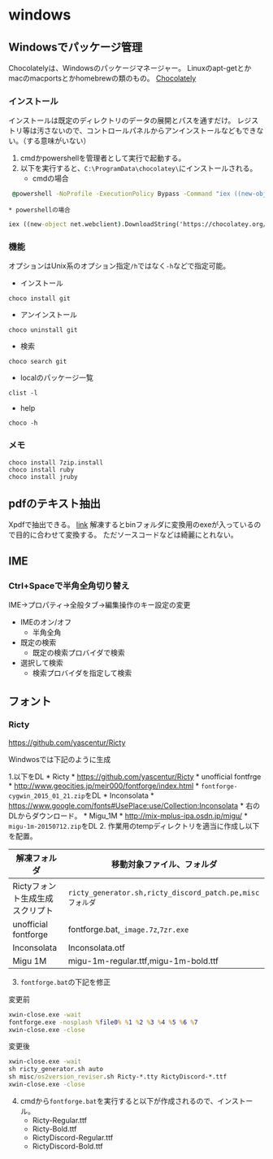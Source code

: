 # windows

## Windowsでパッケージ管理
Chocolatelyは、Windowsのパッケージマネージャー。
Linuxのapt-getとかmacのmacportsとかhomebrewの類のもの。
[Chocolately](https://chocolatey.org/)

### インストール
インストールは既定のディレクトリのデータの展開とパスを通すだけ。
レジストリ等は汚さないので、コントロールパネルからアンインストールなどもできない。（する意味がいない）

1. cmdかpowershellを管理者として実行で起動する。
2. 以下を実行すると、`C:\ProgramData\chocolatey\`にインストールされる。
    * cmdの場合
```bat
 @powershell -NoProfile -ExecutionPolicy Bypass -Command "iex ((new-object net.webclient).DownloadString('https://chocolatey.org/install.ps1'))" && SET PATH=%PATH%;%ALLUSERSPROFILE%\chocolatey\bin
```
    * powershellの場合
```bat
iex ((new-object net.webclient).DownloadString('https://chocolatey.org/install.ps1'))
```

### 機能
オプションはUnix系のオプション指定`/h`ではなく`-h`などで指定可能。
* インストール
```
choco install git
```
* アンインストール
```
choco uninstall git
```
* 検索
```
choco search git
```
* localのパッケージ一覧
```
clist -l
```
* help
```
choco -h
```

### メモ
```
choco install 7zip.install 
choco install ruby
choco install jruby
```


## pdfのテキスト抽出
Xpdfで抽出できる。
[link](http://www.foolaBs.com/xpdf/download.html "link")
解凍するとbinフォルダに変換用のexeが入っているので目的に合わせて変換する。 
ただソースコードなどは綺麗にとれない。

## IME

### Ctrl+Spaceで半角全角切り替え
IME->プロパティ->全般タブ->編集操作のキー設定の変更
* IMEのオン/オフ
    * 半角全角
* 既定の検索
    * 既定の検索プロバイダで検索
* 選択して検索
    * 検索プロバイダを指定して検索

## フォント

### Ricty
https://github.com/yascentur/Ricty

Windwosでは下記のように生成

1.以下をDL
    * Ricty
        * https://github.com/yascentur/Ricty
    * unofficial fontfrge
        * http://www.geocities.jp/meir000/fontforge/index.html
        * `fontforge-cygwin_2015_01_21.zip`をDL
    * Inconsolata
        * https://www.google.com/fonts#UsePlace:use/Collection:Inconsolata
        * 右のDLからダウンロード。
    * Migu_1M
        * http://mix-mplus-ipa.osdn.jp/migu/
        * `migu-1m-20150712.zip`をDL
2. 作業用のtempディレクトリを適当に作成し以下を配置。

| 解凍フォルダ                    | 移動対象ファイル、フォルダ                               |
|---------------------------------|--------------------------------------------------------  |
| Rictyフォント生成生成スクリプト | `ricty_generator.sh,ricty_discord_patch.pe,miscフォルダ` |
| unofficial fontforge            | fontforge.bat,`_image.7z`,`7zr.exe`                      |
| Inconsolata                     | Inconsolata.otf                                          |
| Migu 1M                         | migu-1m-regular.ttf,migu-1m-bold.ttf                     |

3. `fontforge.bat`の下記を修正

変更前
```bat
xwin-close.exe -wait
fontforge.exe -nosplash %file0% %1 %2 %3 %4 %5 %6 %7
xwin-close.exe -close
```
変更後
```bat
xwin-close.exe -wait
sh ricty_generator.sh auto
sh misc/os2version_reviser.sh Ricty-*.tty RictyDiscord-*.ttf
xwin-close.exe -close
```

4. cmdから`fontforge.bat`を実行すると以下が作成されるので、インストール。
    * Ricty-Regular.ttf
    * Ricty-Bold.ttf
    * RictyDiscord-Regular.ttf
    * RictyDiscord-Bold.ttf


